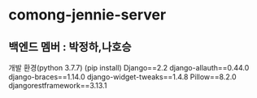 # comong-jennie-server
백엔드 멤버 : 박정하,나호승
----------
개발 환경(python 3.7.7)
(pip install) Django==2.2 django-allauth==0.44.0 django-braces==1.14.0 django-widget-tweaks==1.4.8 Pillow==8.2.0 djangorestframework==3.13.1


